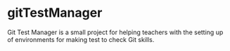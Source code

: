 # gitTestManager
Git Test Manager is a small project for helping teachers with the setting up of environments for making test to check Git skills. 
